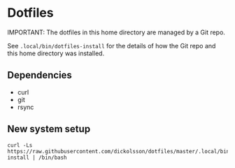 # Dotfiles

IMPORTANT: The dotfiles in this home directory are managed by a Git repo.

See `.local/bin/dotfiles-install` for the details of how the Git repo and
this home directory was installed.

## Dependencies

- curl
- git
- rsync

## New system setup

```
curl -Ls https://raw.githubusercontent.com/dickolsson/dotfiles/master/.local/bin/dotfiles-install | /bin/bash
```
